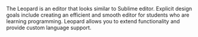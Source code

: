 The Leopard is an editor that looks similar to Sublime editor.
Explicit design goals include creating an efficient and smooth editor for students who are learning programming.
Leopard allows you to extend functionality and provide custom language support.
